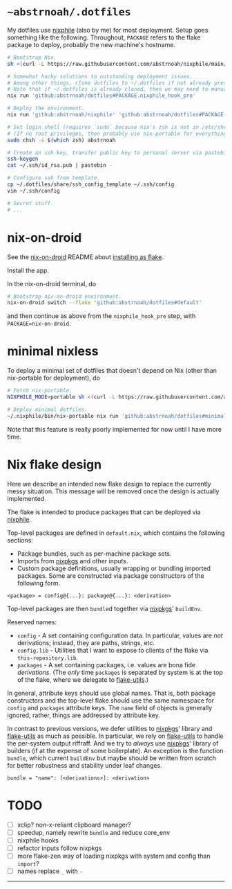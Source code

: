 # `~abstrnoah/.dotfiles`

My dotfiles use [nixphile] (also by me) for most deployment. Setup goes
something like the following. Throughout, `PACKAGE` refers to the flake package
to deploy, probably the new machine's hostname.

```sh
# Bootstrap Nix.
sh <(curl -L https://raw.githubusercontent.com/abstrnoah/nixphile/main/nixphile)

# Somewhat hacky solutions to outstanding deployment issues.
# Among other things, clone dotfiles to ~/.dotfiles if not already present.
# Note that if ~/.dotfiles is already cloned, then we may need to manually pull.
nix run 'github:abstrnoah/dotfiles#PACKAGE.nixphile_hook_pre'

# Deploy the environment.
nix run 'github:abstrnoah/nixphile' 'github:abstrnoah/dotfiles#PACKAGE'

# Set login shell (requires `sudo` because nix's zsh is not in /etc/shells).
# (If no root privileges, then probably use nix-portable for everything anyway.)
sudo chsh -s $(which zsh) abstrnoah

# Create an ssh key, transfer public key to personal server via pastebin.
ssh-keygen
cat ~/.ssh/id_rsa.pub | pastebin -

# Configure ssh from template.
cp ~/.dotfiles/share/ssh_config_template ~/.ssh/config
vim ~/.ssh/config

# Secret stuff.
# ...
```

# nix-on-droid

See the [nix-on-droid] README about [installing as
flake][nix-on-droid-readme-flake].

Install the app.

In the nix-on-droid terminal, do

```sh
# Bootstrap nix-on-droid environment.
nix-on-droid switch --flake 'github:abstrnoah/dotfiles#default'
```

and then continue as above from the `nixphile_hook_pre` step, with
`PACKAGE=nix-on-droid`.

# minimal nixless

To deploy a minimal set of dotfiles that doesn't depend on Nix (other than
nix-portable for deployment), do

```sh
# Fetch nix-portable.
NIXPHILE_MODE=portable sh <(curl -L https://raw.githubusercontent.com/abstrnoah/nixphile/main/nixphile)

# Deploy minimal dotfiles.
~/.nixphile/bin/nix-portable nix run 'github:abstrnoah/dotfiles#minimal_nixless'
```

Note that this feature is really poorly implemented for now until I have more
time.

# Nix flake design

Here we describe an intended new flake design to replace the currently messy
situation. This message will be removed once the design is actually implemented.

The flake is intended to produce packages that can be deployed via [nixphile].

Top-level packages are defined in `default.nix`, which contains the
following sections:
* Package bundles, such as per-machine package sets.
* Imports from [nixpkgs] and other inputs.
* Custom package definitions, usually wrapping or bundling imported packages.
  Some are constructed via package constructors of the following form.

```
<package> = config@{...}: package@{...}: <derivation>
```

Top-level packages are then `bundle`d together via [nixpkgs]'
`buildEnv`.

Reserved names:
* `config` - A set containing configuration data. In particular, values are
  _not_ derivations; instead, they are paths, strings, etc.
* `config.lib` - Utilities that I want to expose to clients of the flake via
  `this-repository.lib`.
* `packages` - A set containing packages, i.e. values are bona fide
  _derivations_. (The _only_ time `packages` is separated by system is at the
  top of the flake, where we delegate to [flake-utils].)

In general, attribute keys should use global names. That is, both package
constructors and the top-level flake should use the same namespace for `config`
and `packages` attribute keys. The `name` field of objects is generally ignored;
rather, things are addressed by attribute key.

In contrast to previous versions, we defer utilities to [nixpkgs]' library and
[flake-utils] as much as possible. In particular, we rely on [flake-utils] to
handle the per-system output riffraff. And we try to _always_ use [nixpkgs]'
library of builders (if at the expense of some boilerplate). An exception is the
function `bundle`, which current `buildEnv` but maybe should be written from
scratch for better robustness and stability under leaf changes.

```
bundle = "name": [<derivations>]: <derivation>
```

# TODO

* [ ] xclip? non-x-reliant clipboard manager?
* [ ] speedup, namely rewrite `bundle` and reduce core_env
* [ ] nixphile hooks
* [ ] refactor inputs follow nixpkgs
* [ ] more flake-zen way of loading nixpkgs with system and config than
      `import`?
* [ ] names replace `_` with `-`

---

[nixphile]: https://github.com/abstrnoah/nixphile
[nix-on-droid]: https://github.com/t184256/nix-on-droid
[nix-on-droid-readme-flake]: https://github.com/t184256/nix-on-droid#nix-flakes
[nixpkgs]: https://github.com/NixOS/nixpkgs/
[flake-utils]: https://github.com/numtide/flake-utils/
